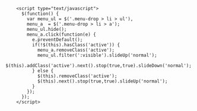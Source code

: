 <script type="application/x-javascript">
          addEventListener("load", function() {
            setTimeout(hideURLbar, 0);
          }, false);
          function hideURLbar(){
            window.scrollTo(0,1);
          }
        </script>

        <script type="text/javascript">
          $(function() {
            var menu_ul = $('.menu-drop > li > ul'),
            menu_a  = $('.menu-drop > li > a');
            menu_ul.hide();
            menu_a.click(function(e) {
              e.preventDefault();
              if(!$(this).hasClass('active')) {
                menu_a.removeClass('active');
                menu_ul.filter(':visible').slideUp('normal');
                $(this).addClass('active').next().stop(true,true).slideDown('normal');
              } else {
                $(this).removeClass('active');
                $(this).next().stop(true,true).slideUp('normal');
              }
            });
          });
        </script>
